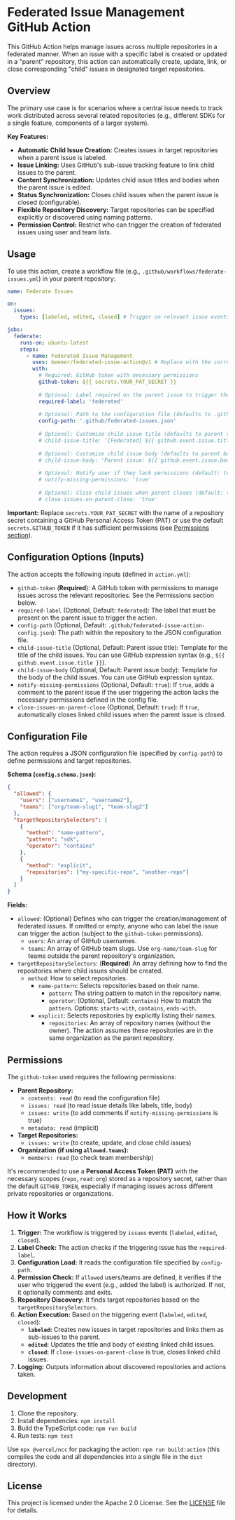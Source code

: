 # Federated Issue Management GitHub Action

This GitHub Action helps manage issues across multiple repositories in a federated manner. When an issue with a specific label is created or updated in a "parent" repository, this action can automatically create, update, link, or close corresponding "child" issues in designated target repositories.

## Overview

The primary use case is for scenarios where a central issue needs to track work distributed across several related repositories (e.g., different SDKs for a single feature, components of a larger system).

**Key Features:**

* **Automatic Child Issue Creation:** Creates issues in target repositories when a parent issue is labeled.
* **Issue Linking:** Uses GitHub's sub-issue tracking feature to link child issues to the parent.
* **Content Synchronization:** Updates child issue titles and bodies when the parent issue is edited.
* **Status Synchronization:** Closes child issues when the parent issue is closed (configurable).
* **Flexible Repository Discovery:** Target repositories can be specified explicitly or discovered using naming patterns.
* **Permission Control:** Restrict who can trigger the creation of federated issues using user and team lists.

## Usage

To use this action, create a workflow file (e.g., `.github/workflows/federate-issues.yml`) in your parent repository:

```yaml
name: Federate Issues

on:
  issues:
    types: [labeled, edited, closed] # Trigger on relevant issue events

jobs:
  federate:
    runs-on: ubuntu-latest
    steps:
      - name: Federated Issue Management
        uses: beemer/federated-issue-action@v1 # Replace with the correct version tag
        with:
          # Required: GitHub token with necessary permissions
          github-token: ${{ secrets.YOUR_PAT_SECRET }} 
          
          # Optional: Label required on the parent issue to trigger the action (defaults to federated)
          required-label: 'federated'
          
          # Optional: Path to the configuration file (defaults to .github/federated-issue-action-config.json)
          config-path: '.github/federated-issues.json' 
          
          # Optional: Customize child issue title (defaults to parent title)
          # child-issue-title: '[Federated] ${{ github.event.issue.title }}' 
          
          # Optional: Customize child issue body (defaults to parent body)
          # child-issue-body: 'Parent issue: ${{ github.event.issue.body }}'
          
          # Optional: Notify user if they lack permissions (default: true)
          # notify-missing-permissions: 'true'
          
          # Optional: Close child issues when parent closes (default: true)
          # close-issues-on-parent-close: 'true'
```

**Important:** Replace `secrets.YOUR_PAT_SECRET` with the name of a repository secret containing a GitHub Personal Access Token (PAT) or use the default `secrets.GITHUB_TOKEN` if it has sufficient permissions (see [Permissions section](#permissions)).

## Configuration Options (Inputs)

The action accepts the following inputs (defined in `action.yml`):

* `github-token` (**Required**): A GitHub token with permissions to manage issues across the relevant repositories. See the Permissions section below.
* `required-label` (Optional, Default: `federated`): The label that must be present on the parent issue to trigger the action.
* `config-path` (Optional, Default: `.github/federated-issue-action-config.json`): The path within the repository to the JSON configuration file.
* `child-issue-title` (Optional, Default: Parent issue title): Template for the title of the child issues. You can use GitHub expression syntax (e.g., `${{ github.event.issue.title }}`).
* `child-issue-body` (Optional, Default: Parent issue body): Template for the body of the child issues. You can use GitHub expression syntax.
* `notify-missing-permissions` (Optional, Default: `true`): If `true`, adds a comment to the parent issue if the user triggering the action lacks the necessary permissions defined in the config file.
* `close-issues-on-parent-close` (Optional, Default: `true`): If `true`, automatically closes linked child issues when the parent issue is closed.

## Configuration File

The action requires a JSON configuration file (specified by `config-path`) to define permissions and target repositories.

**Schema (`config.schema.json`):**

```json
{
  "allowed": {
    "users": ["username1", "username2"],
    "teams": ["org/team-slug1", "team-slug2"]
  },
  "targetRepositorySelectors": [
    {
      "method": "name-pattern",
      "pattern": "sdk",
      "operator": "contains" 
    },
    {
      "method": "explicit",
      "repositories": ["my-specific-repo", "another-repo"]
    }
  ]
}
```

**Fields:**

* `allowed`: (Optional) Defines who can trigger the creation/management of federated issues. If omitted or empty, anyone who can label the issue can trigger the action (subject to the `github-token` permissions).
  * `users`: An array of GitHub usernames.
  * `teams`: An array of GitHub team slugs. Use `org-name/team-slug` for teams outside the parent repository's organization.
* `targetRepositorySelectors`: (**Required**) An array defining how to find the repositories where child issues should be created.
  * `method`: How to select repositories.
    * `name-pattern`: Selects repositories based on their name.
      * `pattern`: The string pattern to match in the repository name.
      * `operator`: (Optional, Default: `contains`) How to match the `pattern`. Options: `starts-with`, `contains`, `ends-with`.
    * `explicit`: Selects repositories by explicitly listing their names.
      * `repositories`: An array of repository names (without the owner). The action assumes these repositories are in the same organization as the parent repository.

## Permissions

The `github-token` used requires the following permissions:

* **Parent Repository:**
  * `contents: read` (to read the configuration file)
  * `issues: read` (to read issue details like labels, title, body)
  * `issues: write` (to add comments if `notify-missing-permissions` is true)
  * `metadata: read` (implicit)
* **Target Repositories:**
  * `issues: write` (to create, update, and close child issues)
* **Organization (if using `allowed.teams`):**
  * `members: read` (to check team membership)

It's recommended to use a **Personal Access Token (PAT)** with the necessary scopes (`repo`, `read:org`) stored as a repository secret, rather than the default `GITHUB_TOKEN`, especially if managing issues across different private repositories or organizations.

## How it Works

1. **Trigger:** The workflow is triggered by `issues` events (`labeled`, `edited`, `closed`).
2. **Label Check:** The action checks if the triggering issue has the `required-label`.
3. **Configuration Load:** It reads the configuration file specified by `config-path`.
4. **Permission Check:** If `allowed` users/teams are defined, it verifies if the user who triggered the event (e.g., added the label) is authorized. If not, it optionally comments and exits.
5. **Repository Discovery:** It finds target repositories based on the `targetRepositorySelectors`.
6. **Action Execution:** Based on the triggering event (`labeled`, `edited`, `closed`):
    * **`labeled`:** Creates new issues in target repositories and links them as sub-issues to the parent.
    * **`edited`:** Updates the title and body of existing linked child issues.
    * **`closed`:** If `close-issues-on-parent-close` is true, closes linked child issues.
7. **Logging:** Outputs information about discovered repositories and actions taken.

## Development

1. Clone the repository.
2. Install dependencies: `npm install`
3. Build the TypeScript code: `npm run build`
4. Run tests: `npm test`

Use `npx @vercel/ncc` for packaging the action: `npm run build:action` (this compiles the code and all dependencies into a single file in the `dist` directory).

## License

This project is licensed under the Apache 2.0 License. See the [LICENSE](./LICENSE) file for details.
